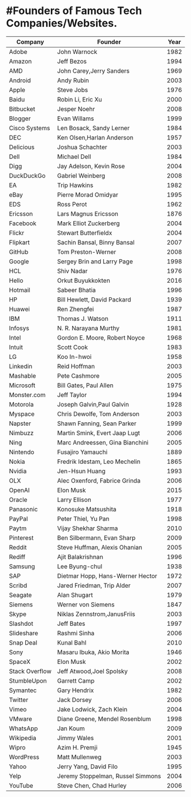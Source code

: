 #Founders of Famous Tech Companies/Websites.
================================


Company | Founder | Year 
------------ | ------------- |------------ 
Adobe|John Warnock|1982
Amazon | Jeff Bezos |1994
AMD|John Carey,Jerry Sanders|1969
Android|Andy Rubin|2003
Apple |Steve Jobs|1976
Baidu|Robin Li, Eric Xu|2000
Bitbucket|Jesper Noehr|2008
Blogger|Evan Willams|1999
Cisco Systems|Len Bosack, Sandy Lerner|1984
DEC|Ken Olsen,Harlan Anderson|1957
Delicious|Joshua Schachter|2003
Dell|Michael Dell|1984
Digg|Jay Adelson, Kevin Rose|2004
DuckDuckGo|	Gabriel Weinberg|2008
EA|Trip Hawkins|1982
eBay|Pierre Morad Omidyar|1995
EDS|Ross Perot|1962
Ericsson|Lars Magnus Ericsson|1876
Facebook|Mark Elliot Zuckerberg|2004
Flickr|Stewart Butterfieldx|2004
Flipkart|Sachin Bansal, Binny Bansal|2007
GitHub|Tom Preston-Werner|2008
Google|Sergey Brin and Larry Page|1998
HCL|Shiv Nadar|1976
Hello|Orkut Buyukkokten|2016
Hotmail| Sabeer Bhatia|1996
HP|Bill Hewlett, David Packard|1939
Huawei|Ren Zhengfei|1987
IBM |Thomas J. Watson|1911
Infosys|N. R. Narayana Murthy|1981
Intel|Gordon E. Moore, Robert Noyce|1968
Intuit|Scott Cook|1983
LG|Koo In-hwoi|1958
Linkedin| Reid Hoffman|2003
Mashable|Pete Cashmore|2005
Microsoft|Bill Gates, Paul Allen|1975
Monster.com|Jeff Taylor|1994
Motorola|Joseph Galvin,Paul Galvin|1928
Myspace|Chris Dewolfe, Tom Anderson|2003
Napster|Shawn Fanning, Sean Parker|1999
Nimbuzz|Martin Smink, Evert Jaap Lugt|2006
Ning|Marc Andreessen, Gina Bianchini|2005
Nintendo|Fusajiro Yamauchi|1889
Nokia|Fredrik Idestam, Leo Mechelin|1865
Nvidia|Jen-Hsun Huang|1993
OLX|Alec Oxenford, Fabrice Grinda|2006
OpenAI|Elon Musk|2015
Oracle|Larry Ellison|1977
Panasonic|Konosuke Matsushita|1918
PayPal|Peter Thiel, Yu Pan|1998
Paytm|Vijay Shekhar Sharma|2010
Pinterest|Ben Silbermann, Evan Sharp|2009
Reddit|Steve Huffman, Alexis Ohanian|2005
Rediff|Ajit Balakrishnan|1996
Samsung|Lee Byung-chul|1938
SAP|Dietmar Hopp, Hans-Werner Hector|1972
Scribd|Jared Friedman, Trip Alder|2007
Seagate|Alan Shugart|1979
Siemens|Werner von Siemens|1847
Skype|Niklas Zennstrom,JanusFriis|2003
Slashdot|Jeff Bates|1997
Slideshare|Rashmi Sinha|2006
Snap Deal| Kunal Bahl|2010
Sony| Masaru Ibuka, Akio Morita|1946
SpaceX|Elon Musk|2002
Stack Overflow|Jeff Atwood,Joel Spolsky|2008
StumbleUpon|Garrett Camp|2002
Symantec|Gary Hendrix|1982
Twitter|Jack Dorsey|2006
Vimeo|Jake Lodwick, Zach Klein|2004
VMware|Diane Greene, Mendel Rosenblum|1998
WhatsApp|Jan Koum|2009
Wikipedia|Jimmy Wales|2001
Wipro|Azim H. Premji|1945
WordPress|Matt Mullenweg|2003
Yahoo|Jerry Yang, David Filo|1995
Yelp|Jeremy Stoppelman, Russel Simmons|2004
YouTube|Steve Chen, Chad Hurley|2006



